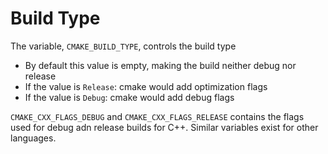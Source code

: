 # Build Type

The variable, `CMAKE_BUILD_TYPE`, controls the build type

- By default this value is empty, making the build neither debug nor release
- If the value is `Release`: cmake would add optimization flags
- If the value is `Debug`: cmake would add debug flags

`CMAKE_CXX_FLAGS_DEBUG` and `CMAKE_CXX_FLAGS_RELEASE` contains the flags used
for debug adn release builds for C++. Similar variables exist for other
languages.
